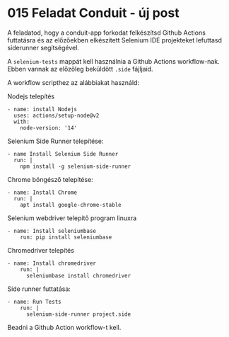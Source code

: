# 015 Feladat Conduit - új post
A feladatod, hogy a conduit-app forkodat felkészítsd Github Actions futtatásra és az előzőekben elkészített Selenium IDE projekteket lefuttasd siderunner segítségével.

A `selenium-tests` mappát kell használnia a Github Actions workflow-nak. Ebben vannak az előzőleg beküldött `.side` fájljaid. 

A workflow scripthez az alábbiakat használd:

Nodejs telepítés
```
- name: install Nodejs
  uses: actions/setup-node@v2
  with:
    node-version: '14'
```

Selenium Side Runner telepítése:
```
- name Install Selenium Side Runner
  run: |
    npm install -g selenium-side-runner
```

Chrome böngésző telepítése:
```
- name: Install Chrome
  run: |
    apt install google-chrome-stable
```

Selenium webdriver telepítő program linuxra
```
- name: Install seleniumbase
    run: pip install seleniumbase
```

Chromedriver telepítés
```
- name: Install chromedriver
    run: |
      seleniumbase install chromedriver
```

Side runner futtatása:
```
- name: Run Tests
    run: |
      selenium-side-runner project.side
```

Beadni a Github Action workflow-t kell.